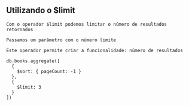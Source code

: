 ## Utilizando o $limit

```
Com o operador $limit podemos limitar o número de resultados retornados
```

```
Passamos um parâmetro com o número limite
```

```
Este operador permite criar a funcionalidade: número de resultados
```

```
db.books.aggregate([
  {
    $sort: { pageCount: -1 }
  },
  {
    $limit: 3
  }
])
```
